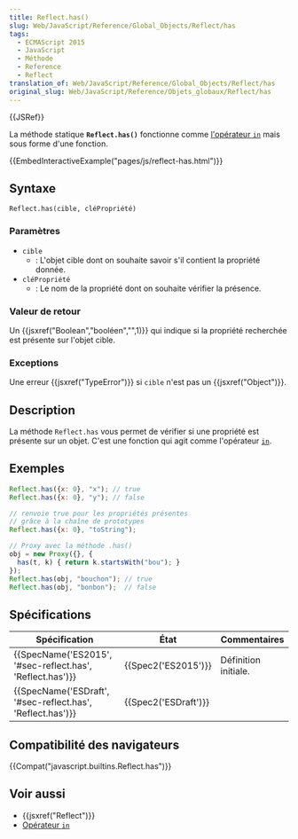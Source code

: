 ```yaml
---
title: Reflect.has()
slug: Web/JavaScript/Reference/Global_Objects/Reflect/has
tags:
  - ECMAScript 2015
  - JavaScript
  - Méthode
  - Reference
  - Reflect
translation_of: Web/JavaScript/Reference/Global_Objects/Reflect/has
original_slug: Web/JavaScript/Reference/Objets_globaux/Reflect/has
---
```

{{JSRef}}

La méthode statique **`Reflect.has()`** fonctionne comme [l'opérateur `in`](/fr/docs/Web/JavaScript/Reference/Opérateurs/L_opérateur_in) mais sous forme d'une fonction.

{{EmbedInteractiveExample("pages/js/reflect-has.html")}}

## Syntaxe

    Reflect.has(cible, cléPropriété)

### Paramètres

- `cible`
  - : L'objet cible dont on souhaite savoir s'il contient la propriété donnée.
- `cléPropriété`
  - : Le nom de la propriété dont on souhaite vérifier la présence.

### Valeur de retour

Un {{jsxref("Boolean","booléen","",1)}} qui indique si la propriété recherchée est présente sur l'objet cible.

### Exceptions

Une erreur {{jsxref("TypeError")}} si `cible` n'est pas un {{jsxref("Object")}}.

## Description

La méthode `Reflect.has` vous permet de vérifier si une propriété est présente sur un objet. C'est une fonction qui agit comme l'opérateur [`in`](/fr/docs/Web/JavaScript/Reference/Opérateurs/L_opérateur_in).

## Exemples

```js
Reflect.has({x: 0}, "x"); // true
Reflect.has({x: 0}, "y"); // false

// renvoie true pour les propriétés présentes
// grâce à la chaîne de prototypes
Reflect.has({x: 0}, "toString");

// Proxy avec la méthode .has()
obj = new Proxy({}, {
  has(t, k) { return k.startsWith("bou"); }
});
Reflect.has(obj, "bouchon"); // true
Reflect.has(obj, "bonbon");  // false
```

## Spécifications

| Spécification                                                                | État                         | Commentaires         |
| ---------------------------------------------------------------------------- | ---------------------------- | -------------------- |
| {{SpecName('ES2015', '#sec-reflect.has', 'Reflect.has')}} | {{Spec2('ES2015')}}     | Définition initiale. |
| {{SpecName('ESDraft', '#sec-reflect.has', 'Reflect.has')}} | {{Spec2('ESDraft')}} |                      |

## Compatibilité des navigateurs

{{Compat("javascript.builtins.Reflect.has")}}

## Voir aussi

- {{jsxref("Reflect")}}
- [Opérateur `in`](/fr/docs/Web/JavaScript/Reference/Opérateurs/L_opérateur_in)
